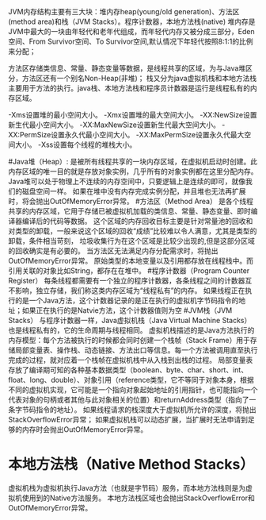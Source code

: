 JVM内存结构主要有三大块：堆内存heap(young/old generation)、方法区(method area)和栈（JVM Stacks）。程序计数器，本地方法栈(native)
堆内存是JVM中最大的一块由年轻代和老年代组成，而年轻代内存又被分成三部分，Eden空间、From Survivor空间、To Survivor空间,默认情况下年轻代按照8:1:1的比例来分配；

方法区存储类信息、常量、静态变量等数据，是线程共享的区域，为与Java堆区分，方法区还有一个别名Non-Heap(非堆)；
栈又分为java虚拟机栈和本地方法栈主要用于方法的执行。java栈、本地方法栈和程序员计数器是运行是线程私有的内存区域。

-Xms设置堆的最小空间大小。
-Xmx设置堆的最大空间大小。
-XX:NewSize设置新生代最小空间大小。
-XX:MaxNewSize设置新生代最大空间大小。
-XX:PermSize设置永久代最小空间大小。
-XX:MaxPermSize设置永久代最大空间大小。
-Xss设置每个线程的堆栈大小。


#Java堆（Heap）:
是被所有线程共享的一块内存区域，在虚拟机启动时创建。此内存区域的唯一目的就是存放对象实例，几乎所有的对象实例都在这里分配内存。
Java堆可以处于物理上不连续的内存空间中，只要逻辑上是连续的即可，就像我们的磁盘空间一样。
如果在堆中没有内存完成实例分配，并且堆也无法再扩展时，将会抛出OutOfMemoryError异常。
#方法区（Method Area）
是各个线程共享的内存区域，它用于存储已被虚拟机加载的类信息、常量、静态变量、即时编译器编译后的代码等数据。
这个区域的内存回收目标主要是针对常量池的回收和对类型的卸载，一般来说这个区域的回收“成绩”比较难以令人满意，尤其是类型的卸载，条件相当苛刻，
垃圾收集行为在这个区域是比较少出现的,但是这部分区域的回收确实是有必要的。
当方法区无法满足内存分配需求时，将抛出OutOfMemoryError异常。
原始类型的本地变量以及引用都存放在线程栈中。而引用关联的对象比如String，都存在在堆中。
#程序计数器（Program Counter Register）
每条线程都需要有一个独立的程序计数器，各条线程之间的计数器互不影响，独立存储，我们称这类内存区域为“线程私有”的内存。
如果线程正在执行的是一个Java方法，这个计数器记录的是正在执行的虚拟机字节码指令的地址；如果正在执行的是Natvie方法，这个计数器值则为空
#JVM栈（JVM Stacks）
与程序计数器一样，Java虚拟机栈（Java Virtual Machine Stacks）也是线程私有的，它的生命周期与线程相同。
虚拟机栈描述的是Java方法执行的内存模型：每个方法被执行的时候都会同时创建一个栈帧（Stack Frame）用于存储局部变量表、操作栈、动态链接、方法出口等信息。每一个方法被调用直至执行完成的过程，就对应着一个栈帧在虚拟机栈中从入栈到出栈的过程。
局部变量表存放了编译期可知的各种基本数据类型（boolean、byte、char、short、int、float、long、double）、对象引用（reference类型，它不等同于对象本身，根据不同的虚拟机实现，它可能是一个指向对象起始地址的引用指针，也可能指向一个代表对象的句柄或者其他与此对象相关的位置）和returnAddress类型（指向了一条字节码指令的地址）。
如果线程请求的栈深度大于虚拟机所允许的深度，将抛出StackOverflowError异常；
如果虚拟机栈可以动态扩展，当扩展时无法申请到足够的内存时会抛出OutOfMemoryError异常。
# 本地方法栈（Native Method Stacks）
虚拟机栈为虚拟机执行Java方法（也就是字节码）服务，而本地方法栈则是为虚拟机使用到的Native方法服务。
本地方法栈区域也会抛出StackOverflowError和OutOfMemoryError异常。




